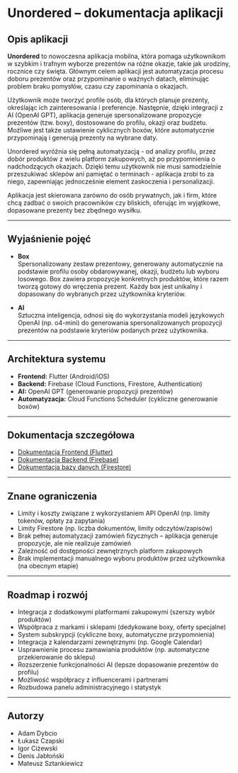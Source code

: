 # Unordered – dokumentacja aplikacji

## Opis aplikacji

**Unordered** to nowoczesna aplikacja mobilna, która pomaga użytkownikom w szybkim i trafnym wyborze prezentów na różne okazje,
takie jak urodziny, rocznice czy święta. Głównym celem aplikacji jest automatyzacja procesu doboru prezentów oraz
przypominanie o ważnych datach, eliminując problem braku pomysłów, czasu czy zapominania o okazjach.

Użytkownik może tworzyć profile osób, dla których planuje prezenty, określając ich zainteresowania i preferencje.
Następnie, dzięki integracji z AI (OpenAI GPT), aplikacja generuje spersonalizowane propozycje prezentów (tzw. boxy),
dostosowane do profilu, okazji oraz budżetu. Możliwe jest także ustawienie cyklicznych boxów, które automatycznie
przypominają i generują prezenty na wybrane daty.

Unordered wyróżnia się pełną automatyzacją - od analizy profilu, przez dobór produktów z wielu platform zakupowych,
aż po przypomnienia o nadchodzących okazjach. Dzięki temu użytkownik nie musi samodzielnie przeszukiwać sklepów ani
pamiętać o terminach - aplikacja zrobi to za niego, zapewniając jednocześnie element zaskoczenia i personalizacji.

Aplikacja jest skierowana zarówno do osób prywatnych, jak i firm, które chcą zadbać o swoich pracowników
czy bliskich, oferując im wyjątkowe, dopasowane prezenty bez zbędnego wysiłku.

---

## Wyjaśnienie pojęć

- **Box**  
    Spersonalizowany zestaw prezentowy, generowany automatycznie na podstawie profilu osoby obdarowywanej, okazji, budżetu lub wyboru losowego. Box zawiera propozycje konkretnych produktów, które razem tworzą gotowy do wręczenia prezent. Każdy box jest unikalny i dopasowany do wybranych przez użytkownika kryteriów.

- **AI**  
    Sztuczna inteligencja, odnosi się do wykorzystania modeli językowych OpenAI (np. o4-mini) do generowania spersonalizowanych propozycji prezentów na podstawie kryteriów podanych przez użytkownika.

---

## Architektura systemu

- **Frontend:** Flutter (Android/iOS)
- **Backend:** Firebase (Cloud Functions, Firestore, Authentication)
- **AI:** OpenAI GPT (generowanie propozycji prezentów)
- **Automatyzacja:** Cloud Functions Scheduler (cykliczne generowanie boxów)

---

## Dokumentacja szczegółowa

- [Dokumentacja Frontend (Flutter)](flutter/overview.md)
- [Dokumentacja Backend (Firebase)](gcloud/overview.md)
- [Dokumentacja bazy danych (Firestore)](firestore/overview.md)

---

## Znane ograniczenia

- Limity i koszty związane z wykorzystaniem API OpenAI (np. limity tokenów, opłaty za zapytania)
- Limity Firestore (np. liczba dokumentów, limity odczytów/zapisów)
- Brak pełnej automatyzacji zamówień fizycznych – aplikacja generuje propozycje, ale nie realizuje zamówień
- Zależność od dostępności zewnętrznych platform zakupowych
- Brak implementacji manualnego wyboru produktów przez użytkownika (na obecnym etapie)

---

## Roadmap i rozwój

- Integracja z dodatkowymi platformami zakupowymi (szerszy wybór produktów)
- Współpraca z markami i sklepami (dedykowane boxy, oferty specjalne)
- System subskrypcji (cykliczne boxy, automatyczne przypomnienia)
- Integracja z kalendarzami zewnętrznymi (np. Google Calendar)
- Usprawnienie procesu zamawiania produktów (np. automatyczne przekierowanie do sklepu)
- Rozszerzenie funkcjonalności AI (lepsze dopasowanie prezentów do profilu)
- Możliwość współpracy z influencerami i partnerami
- Rozbudowa panelu administracyjnego i statystyk

---

## Autorzy

- Adam Dybcio
- Łukasz Czapski
- Igor Ciżewski
- Denis Jabłoński
- Mateusz Sztankiewicz